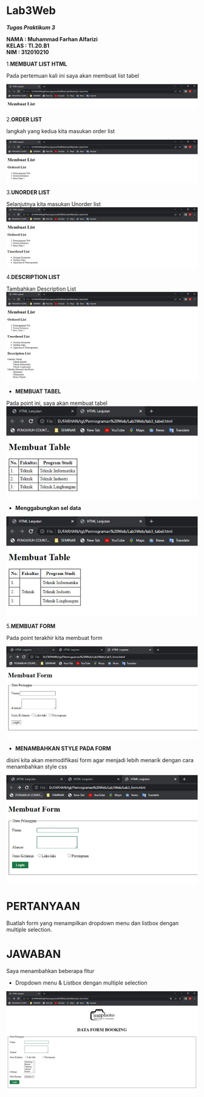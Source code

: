 # Lab3Web

_**Tugas Praktikum 3**_

**NAMA      : Muhammad Farhan Alfarizi**<br>
**KELAS     : TI.20.B1**<br>
**NIM       : 312010210**

1.**MEMBUAT LIST HTML**

Pada pertemuan kali ini saya akan membuat list tabel 

![Membuat List HTML](screenshoot/membuatlist1.JPG)

2.**ORDER LIST**

langkah yang kedua kita masukan order list

![Order List](screenshoot/orderlist.JPG)

3.**UNORDER LIST**

Selanjutnya kita masukan Unorder list
![Unorder List](screenshoot/unorderlist.JPG)

4.**DESCRIPTION LIST**

Tambahkan Description List
![Description list](screenshoot/descriptionlist.JPG)


* **MEMBUAT TABEL**

Pada point ini, saya akan membuat tabel
![Membuat Tabel](screenshoot/membuattabel.JPG)

* **Menggabungkan sel data**

![Menggabungkan Sel Data](screenshoot/seldata.JPG)

5.**MEMBUAT FORM**

Pada point terakhir kita membuat form

![Membuat Form](screenshoot/membuatform.JPG)

* **MENAMBAHKAN STYLE PADA FORM**

disini kita akan memodifikasi form agar menjadi lebih menarik dengan cara menambahkan style css

![Menambahkan style pada form](screenshoot/modifikasi.JPG)


# **PERTANYAAN**

Buatlah form yang menampilkan dropdown menu dan listbox dengan multiple selection.


# **JAWABAN**


Saya menambahkan beberapa fitur
* Dropdown menu & Listbox dengan multiple selection

![JAWAB](screenshoot/SOAL.JPG)